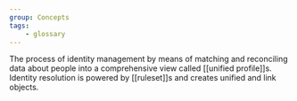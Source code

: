 ```yaml
---
group: Concepts
tags:
    - glossary
---
```

The process of identity management by means of matching and reconciling data about people into a comprehensive view called [[unified profile]]s. Identity resolution is powered by [[ruleset]]s and creates unified and link objects.